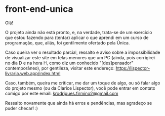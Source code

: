 # front-end-unica

Olá!

O projeto ainda não está pronto, e, na verdade, trata-se de um exercício que estou fazendo para (tentar) aplicar o que aprendi em um curso de programação, que, aliás, foi gentilmente ofertado pela Única.

Caso queira ver o resultado parcial, ressalto e aviso sobre a impossibilidade de visualizar este site em telas menores que um PC (ainda, pois corrigirei no dia D e na hora H, como diz um conhecido "[des]pensador" contemporâneo), por gentileza, visitar este endereço: https://lispector-livraria.web.app/index.html

Caso, também, queira me criticar, me dar um toque de algo, ou só falar algo do projeto mesmo (ou da Clarice Lispector), você pode entrar em contato comigo por este email: krodrigues.firmino2@gmail.com

Ressalto novamente que ainda há erros e pendências, mas agradeço se puder checar! :)
